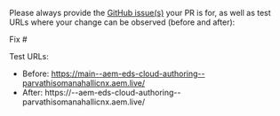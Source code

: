Please always provide the [GitHub issue(s)](../issues) your PR is for, as well as test URLs where your change can be observed (before and after):

Fix #<gh-issue-id>

Test URLs:
- Before: https://main--aem-eds-cloud-authoring--parvathisomanahallicnx.aem.live/
- After: https://<branch>--aem-eds-cloud-authoring--parvathisomanahallicnx.aem.live/
